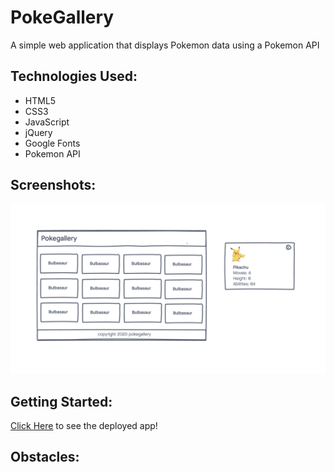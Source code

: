 # PokeGallery

A simple web application that displays Pokemon data using a Pokemon API

## Technologies Used:
- HTML5
- CSS3
- JavaScript
- jQuery
- Google Fonts
- Pokemon API

## Screenshots:

![wireframe](./imgs/wireframe.png)

## Getting Started:
[Click Here](#) to see the deployed app!

## Obstacles: